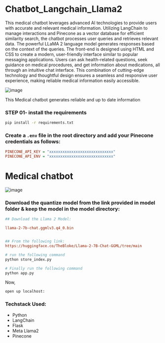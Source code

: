 # Chatbot_Langchain_Llama2

This medical chatbot leverages advanced AI technologies to provide users with accurate and relevant medical information. Utilizing LangChain to manage interactions and Pinecone as a vector database for efficient similarity search, the chatbot processes user queries and retrieves relevant data. The powerful LLaMA 2 language model generates responses based on the context of the queries. The front-end is designed using HTML and CSS to create a modern, user-friendly interface similar to popular messaging applications. Users can ask health-related questions, seek guidance on medical procedures, and get information about medications, all through an intuitive chat interface. This combination of cutting-edge technology and thoughtful design ensures a seamless and responsive user experience, making reliable medical information easily accessible.

![image](https://github.com/AkhilaKamma/Chatbot_Langchain_Llama2/assets/22701124/4a599345-e183-47ee-a4a6-4f1459cbdd73)


This Medical chatbot generates reliable and up to date information


### STEP 01- install the requirements
```bash
pip install -r requirements.txt
```


### Create a `.env` file in the root directory and add your Pinecone credentials as follows:

```ini
PINECONE_API_KEY = "xxxxxxxxxxxxxxxxxxxxxxxxxxxxx"
PINECONE_API_ENV = "xxxxxxxxxxxxxxxxxxxxxxxxxxxxx"
```

# Medical chatbot
![image](https://github.com/AkhilaKamma/Chatbot_Langchain_Llama2/assets/22701124/51340477-1c06-4f02-80a1-5c8dfb7196f9)


### Download the quantize model from the link provided in model folder & keep the model in the model directory:

```ini
## Download the Llama 2 Model:

llama-2-7b-chat.ggmlv3.q4_0.bin


## From the following link:
https://huggingface.co/TheBloke/Llama-2-7B-Chat-GGML/tree/main
```

```bash
# run the following command
python store_index.py
```

```bash
# Finally run the following command
python app.py
```

Now,
```bash
open up localhost:
```


### Techstack Used:

- Python
- LangChain
- Flask
- Meta Llama2
- Pinecone

